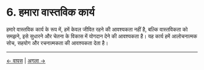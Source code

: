 # 6. हमारा वास्तविक कार्य

हमारे वास्तविक कार्य के रूप में, हमें केवल जीवित रहने की आवश्यकता नहीं है, बल्कि वास्तविकता को समझने, इसे सुधारने और चेतना के विकास में योगदान देने की आवश्यकता है। यह कार्य हमें आलोचनात्मक सोच, सहयोग और रचनात्मकता की आवश्यकता देता है।

---
<div class="navigation-links">
<a href="05_हम_यहाँ_सचेत_प्राणी_क्यों_हैं.md" class="nav-link prev-link">← वापस</a> | <a href="07_परिप्रेक्ष्य_और_नैतिक_प्रभाव.md" class="nav-link next-link">अगला →</a>
</div>
